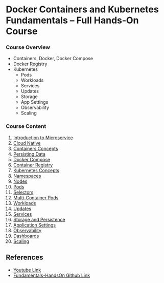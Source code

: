 # Docker Containers and Kubernetes Fundamentals – Full Hands-On Course

### Course Overview

- Containers, Docker, Docker Compose
- Docker Registry
- Kubernetes
    - Pods
    - Workloads
    - Services
    - Updates
    - Storage
    - App Settings
    - Observability
    - Scaling


### Course Content

1. [Introduction to Microservice](./001_introduction_to_microservice.md)
2. [Cloud Native](./002_cloud_native.md)
3. [Containers Concepts](./003_containers_concepts.md)
4. [Persisting Data](./004_persisting_data.md)
5. [Docker Compose](./005_docker_compose.md)
6. [Container Registry](./006_container_registry.md)
7. [Kubernetes Concepts](./007_kubernetes_concepts.md)
8. [Namespaces](./008_namespaces.md)
9. [Nodes](./009_nodes.md)
10. [Pods](./010_pods.md)
11. [Selectors](./011_selectors.md)
12. [Multi-Container Pods](./012_multicontainer_pods.md)
13. [Workloads](./013_workloads.md)
14. [Updates](./014_updates.md)
15. [Services](./015_services.md)
16. [Storage and Persistence](./016_storage_and_persistence.md)
17. [Application Settings](./017_application_settings.md)
18. [Observability](./018_observability.md)
19. [Dashboards](./019_dashboards.md)
20. [Scaling](./020_scaling.md)

## References

- [Youtube Link](https://youtu.be/kTp5xUtcalw)
- [Fundamentals-HandsOn Github Link](https://github.com/K8sAcademy/Fundamentals-HandsOn)

